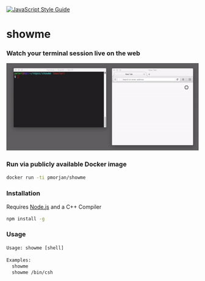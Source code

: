 [![JavaScript Style Guide](https://img.shields.io/badge/code%20style-standard-brightgreen.svg)](http://standardjs.com/)

# showme

### Watch your terminal session live on the web

![ScreenShot](showme.gif)

### Run via publicly available Docker image
```sh
docker run -ti pmorjan/showme
```

### Installation
Requires [Node.js](https://nodejs.org/) and a C++ Compiler
```sh
npm install -g
```

### Usage
```
Usage: showme [shell]

Examples:
  showme
  showme /bin/csh
```
